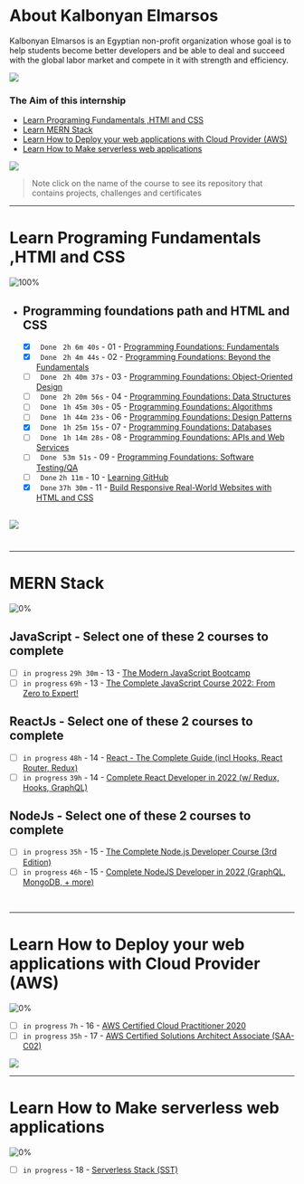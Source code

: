 # About Kalbonyan Elmarsos
 Kalbonyan Elmarsos is an Egyptian non-profit organization whose goal is to help students become better developers and be able to deal and succeed with the global labor market and compete in it with strength and efficiency.
 <br/>

 <a href="https://www.linkedin.com/company/%D9%83%D8%A7%D9%84%D8%A8%D9%86%D9%8A%D8%A7%D9%86-%D8%A7%D9%84%D9%85%D8%B1%D8%B5%D9%88%D8%B5/" target="_blank"><img src="https://img.shields.io/badge/-Kalbonyan%20Elmarsos-0077B5?style=for-the-badge&logo=Linkedin&logoColor=white"/></a>
### The Aim of this internship
- <a href="#Fundamentals">Learn Programing Fundamentals ,HTMl and CSS </a>
- <a href="#MERN">Learn MERN Stack</a>
- <a href="#AWS">Learn How to Deploy your web applications with Cloud Provider (AWS)</a>
- <a href="#serverless">Learn How to Make serverless web applications</a>

<img src="https://img.shields.io/badge/Total%20Number%20Of%20Hours%20For%20All%20Courses-%2B200h-blue">
<br>

> Note click on the name of the course to see its repository that contains projects, challenges and certificates

- - - -
<!-- Fundamentals -->
<span id="Fundamentals"> </span>
# Learn Programing Fundamentals ,HTMl and CSS

![100%](https://progress-bar.dev/100/?title=Done)
<br />
- ## Programming foundations path and HTML and CSS

    - [x] ` Done` ` 2h 6m 40s` - 01 - [Programming Foundations: Fundamentals](01-Linkedin-Learning/-01-Programming-Foundation-Fundamentals/)
    - [x] ` Done` ` 2h 4m 44s` - 02 - [Programming Foundations: Beyond the Fundamentals](01-Linkedin-Learning/-02-Programming-Foundations-Beyond-Fundamentals)
    - [ ] ` Done` ` 2h 40m 37s` - 03 - [Programming Foundations: Object-Oriented Design](01-Linkedin-Learning/-03-Programming-Foundation-Object-Oriented-Design/)
    - [ ] ` Done` ` 2h 20m 56s` - 04 - [Programming Foundations: Data Structures](01-Linkedin-Learning/-04-Programming-Foundations-Data-Structures/)
    - [ ] ` Done` ` 1h 45m 30s` - 05 - [Programming Foundations: Algorithms](01-Linkedin-Learning/-05-Programming-Foundations-Algorithms/)
    - [ ] ` Done` ` 1h 44m 23s` - 06 - [Programming Foundations: Design Patterns](01-Linkedin-Learning/-06-Programming-Foundations-Design-Patterns/)
    - [x] ` Done` ` 1h 25m 15s` - 07 - [Programming Foundations: Databases](01-Linkedin-Learning/-07-Programming-Foundations-Databases/)
    - [ ] ` Done` ` 1h 14m 28s` - 08 - [Programming Foundations: APIs and Web Services](01-Linkedin-Learning/-08-Programming-Foundations-APIs-and-Web-Services/)
    - [ ] ` Done` ` 53m 51s` - 09 - [Programming Foundations: Software Testing/QA](01-Linkedin-Learning/-09-Programming-Foundations-Software-TestingQA/)
    - [ ] ` Done` ` 2h 11m ` - 10 - [Learning GitHub](01-Linkedin-Learning/-10-Learning-GitHub)
    - [x] ` Done` ` 37h 30m ` - 11 - [Build Responsive Real-World Websites with HTML and CSS](02-Udemy/-01-HTML-CSS-Jonas)

    <br />

<img src="https://img.shields.io/badge/Total%20Number%20Of%20Hours%20For%20This%20Courses-59h25m-blue">

#
- - - -
<!-- MERN -->

<span id="MERN"></span>
# MERN Stack
![0%](https://progress-bar.dev/0/?title=Done)
<br />
## JavaScript - Select one of these 2 courses to complete
- [ ]  `in progress` `29h 30m` - 13 - [The Modern JavaScript Bootcamp](./02-Udemy/-02-Js-Andrew)
- [ ]  `in progress` `69h` - 13 - [The Complete JavaScript Course 2022: From Zero to Expert!](./02-Udemy/-02-Js-Jonas)
## ReactJs - Select one of these 2 courses to complete
- [ ]  `in progress` `48h` - 14 - [React - The Complete Guide (incl Hooks, React Router, Redux)](./02-Udemy/-03-Reactjs-Maximilian)
- [ ]  `in progress` `39h` - 14 - [Complete React Developer in 2022 (w/ Redux, Hooks, GraphQL)](/02-Udemy/-03-Reactjs-ZTM)
## NodeJs - Select one of these 2 courses to complete
- [ ] `in progress` `35h` - 15 - [The Complete Node.js Developer Course (3rd Edition)](/02-Udemy/-04-Nodejs-Andrew)
- [ ]  `in progress` `46h` - 15 - [Complete NodeJS Developer in 2022 (GraphQL, MongoDB, + more)](./02-Udemy/-04-Nodejs-ZTM)

<!--<img src="https://img.shields.io/badge/Total%20Number%20Of%20Hours%20For%20This%20Courses-157h30m-blue"> -->
<br />

- - - -

<!-- AWS -->
<span id="AWS"></span>
# Learn How to Deploy your web applications with Cloud Provider (AWS)
![0%](https://progress-bar.dev/0/?title=Done)
- [ ]  `in progress` `7h` - 16 - [AWS Certified Cloud Practitioner 2020](03-aCloudGuru/AWS%20Certified%20Cloud%20Practitioner%202020/)
- [ ]  `in progress` `35h` - 17 - [AWS Certified Solutions Architect Associate (SAA-C02)](03-aCloudGuru/AWS%20Certified%20Solutions%20Architect%20Associate%20(SAA-C02))

<img src="https://img.shields.io/badge/Total%20Number%20Of%20Hours%20For%20This%20Courses-42h-blue">
<br />

- - - -
<!-- serverless -->
<span id="serverless"></span>


# Learn How to Make serverless web applications
![0%](https://progress-bar.dev/0/?title=Done)
- [ ] `in progress` - 18 - [Serverless Stack (SST)](04-Serverless-Stack-Project/)
